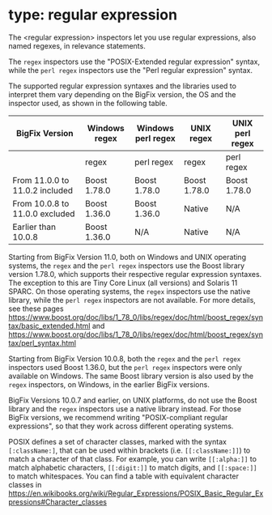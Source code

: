 # type: regular expression

The &lt;regular expression&gt; inspectors let you use regular expressions, also named regexes, in relevance statements.

The `regex` inspectors use the "POSIX-Extended regular expression" syntax, while the `perl regex` inspectors use the "Perl regular expression" syntax.

The supported regular expression syntaxes and the libraries used to interpret them vary depending on the BigFix version, the OS and the inspector used, as shown in the following table.

| BigFix Version | Windows<br/>regex | Windows<br/>perl regex | UNIX<br/>regex | UNIX<br/>perl regex |
|--------------------------------|----------------|---------------|--------------|--------------|
|                                | regex          | perl regex    | regex        | perl regex   |
| From 11.0.0 to 11.0.2 included | Boost 1.78.0   | Boost 1.78.0  | Boost 1.78.0 | Boost 1.78.0 |
| From 10.0.8 to 11.0.0 excluded | Boost 1.36.0   | Boost 1.36.0  | Native       | N/A          |
| Earlier than 10.0.8            | Boost 1.36.0   | N/A           | Native       | N/A          |

Starting from BigFix Version 11.0, both on Windows and UNIX operating systems, the `regex` and the `perl regex` inspectors use the Boost library version 1.78.0, which supports their respective regular expression syntaxes.
The exception to this are Tiny Core Linux (all versions) and Solaris 11 SPARC. On those operating systems, the `regex` inspectors use the native library, while the `perl regex` inspectors are not available.
For more details, see these pages https://www.boost.org/doc/libs/1_78_0/libs/regex/doc/html/boost_regex/syntax/basic_extended.html and https://www.boost.org/doc/libs/1_78_0/libs/regex/doc/html/boost_regex/syntax/perl_syntax.html

Starting from BigFix Version 10.0.8, both the `regex` and the `perl regex` inspectors used Boost 1.36.0, but the `perl regex` inspectors were only available on Windows. The same Boost library version is also used by the `regex` inspectors, on Windows, in the earlier BigFix versions.

BigFix Versions 10.0.7 and earlier, on UNIX platforms, do not use the Boost library and the `regex` inspectors use a native library instead. For those BigFix versions, we recommend writing "POSIX-compliant regular expressions", so that they work across different operating systems.

POSIX defines a set of character classes, marked with the syntax `[:className:]`, that can be used within brackets (i.e. `[[:className:]]`) to match a character of that class.
For example, you can write `[[:alpha:]]` to match alphabetic characters, `[[:digit:]]` to match digits, and `[[:space:]]` to match whitespaces. You can find a table with equivalent character classes in 
https://en.wikibooks.org/wiki/Regular_Expressions/POSIX_Basic_Regular_Expressions#Character_classes

